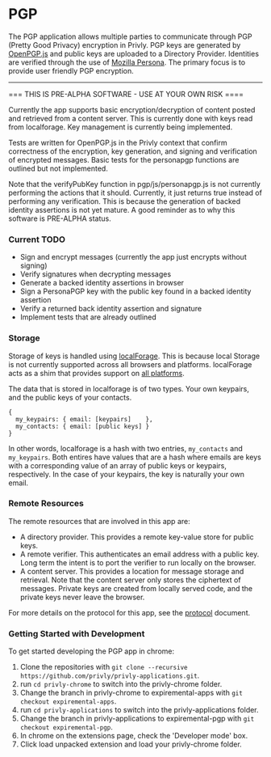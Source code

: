 # PGP

The PGP application allows multiple parties to communicate through PGP
(Pretty Good Privacy) encryption in Privly. PGP keys are generated by
[OpenPGP.js](http://openpgpjs.org) and public keys are uploaded to a
Directory Provider. Identities are verified through the use of [Mozilla
Persona](https://persona.org). The primary focus is to provide user
friendly PGP encryption.

***

=== THIS IS PRE-ALPHA SOFTWARE - USE AT YOUR OWN RISK ====

Currently the app supports basic encryption/decryption of content posted and
retrieved from a content server. This is currently done with keys read from
localforage. Key management is currently being implemented.

Tests are written for OpenPGP.js in the Privly context that confirm correctness
of the encryption, key generation, and signing and verification of encrypted
messages. Basic tests for the personapgp functions are outlined but not
implemented.

Note that the verifyPubKey function in pgp/js/personapgp.js is not currently
performing the actions that it should.  Currently, it just returns true instead
of performing any verification. This is because the generation of backed
identity assertions is not yet mature.  A good reminder as to why this software
is PRE-ALPHA status.

### Current TODO
- Sign and encrypt messages (currently the app just encrypts without 
      signing)
- Verify signatures when decrypting messages
- Generate a backed identity assertions in browser
- Sign a PersonaPGP key with the public key found in a backed identity 
      assertion
- Verify a returned back identity assertion and signature
- Implement tests that are already outlined


### Storage
Storage of keys is handled using
[localForage](https://github.com/mozilla/localForage). This is because local
Storage is not currently supported across all browsers and platforms.
localForage acts as a shim that provides support on [all
platforms](https://hacks.mozilla.org/2014/02/localforage-offline-storage-improved/).

The data that is stored in localforage is of two types. Your own keypairs, and
the public keys of your contacts.

```
{ 
  my_keypairs: { email: [keypairs]    },
  my_contacts: { email: [public keys] }
}
```

In other words, localforage is a hash with two entries, `my_contacts` and
`my_keypairs`.  Both entires have values that are a hash where emails are keys
with a corresponding value of an array of public keys or keypairs,
respectively. In the case of your keypairs, the key is naturally your own
email.

### Remote Resources
The remote resources that are involved in this app are: 

  *  A directory provider.  This provides a remote key-value store for public
     keys.
  *  A remote verifier.  This authenticates an email address with a public key.
     Long term the intent is to port the verifier to run locally on the
     browser.
  *  A content server. This provides a location for message storage and
     retrieval. Note that the content server only stores the ciphertext of
     messages. Private keys are created from locally served code, and the 
     private keys never leave the browser.
    
For more details on the protocol for this app, see the
[protocol](https://github.com/privly/privly-applications/blob/experimental-pgp/pgp/protocol.md)
document.

### Getting Started with Development

To get started developing the PGP app in chrome:

1.  Clone the repositories with ```git clone --recursive https://github.com/privly/privly-applications.git```.
1.  run ```cd privly-chrome``` to switch into the privly-chrome folder.
1.  Change the branch in privly-chrome to expiremental-apps with
    ```git checkout expiremental-apps```.
1.  run ```cd privly-applications``` to switch into the privly-applications folder.
1.  Change the branch in privly-applications to expiremental-pgp with
    ```git checkout expiremental-pgp```.
1.  In chrome on the extensions page, check the 'Developer mode' box.
1.  Click load unpacked extension and load your privly-chrome folder.

